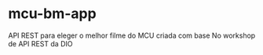 # mcu-bm-app  
API REST para eleger o melhor filme do MCU criada com base
No workshop de API REST da DIO
